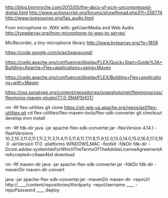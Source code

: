 
http://blog.bjornroche.com/2013/05/the-abcs-of-pcm-uncompressed-digital.html
http://www.actionscript.org/forums/showthread.php3?t=256774
http://www.jsresources.org/faq_audio.html

From microphone to .WAV with: getUserMedia and Web Audio
http://typedarray.org/from-microphone-to-wav-to-server/

MicRecorder, a tiny microphone library
http://www.bytearray.org/?p=1858

https://code.google.com/p/as3wavsound/


https://cwiki.apache.org/confluence/display/FLEX/Quick+Start+Guide%3A+Building+Apache+Flex+applications+using+Maven

https://cwiki.apache.org/confluence/display/FLEX/Building+Flex+applications+with+Maven

https://oss.sonatype.org/content/repositories/snapshots/net/flexmojos/oss/flexmojos-maven-plugin/7.1.0-SNAPSHOT/


rm -Rf flex-utilities
git clone https://git-wip-us.apache.org/repos/asf/flex-utilities.git
cd flex-utilities/flex-maven-tools/flex-sdk-converter
git checkout develop
mvn install

rm -Rf fdk-dir
java -jar apache-flex-sdk-converter.jar -flexVersion 4.14.1 -flashVersions 10.2,10.3,11.0,11.1,11.2,11.3,11.4,11.5,11.6,11.7,11.8,11.9,12.0,13.0,14.0,15.0,16.0,17.0,18.0 -airVersion 17.0 -platforms WINDOWS,MAC -fontkit -fdkDir fdk-dir -Dcom.adobe.systemIdsForWhichTheTermsOfTheAdobeLicenseAgreementAreAccepted=c9aae4bd download

rm -Rf maven-dir
java -jar apache-flex-sdk-converter.jar -fdkDir fdk-dir -mavenDir maven-dir convert

java -jar apache-flex-sdk-converter.jar -mavenDir maven-dir -repoUrl http://____/content/repositories/thirdparty -repoUsername ____ -repoPassword ____ deploy




